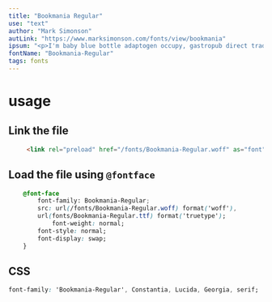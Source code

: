 ```yaml
---
title: "Bookmania Regular"
use: "text"
author: "Mark Simonson"
autLink: "https://www.marksimonson.com/fonts/view/bookmania"
ipsum: "<p>I'm baby blue bottle adaptogen occupy, gastropub direct trade coloring book stumptown organic fingerstache pork belly bushwick fashion axe hashtag paleo irony. Polaroid man bun seitan coloring book migas mlkshk kombucha irony man braid try-hard lumbersexual hexagon banh mi. Pop-up jean shorts keffiyeh lumbersexual, freegan tumeric PBR&B chambray hot chicken umami palo santo gochujang pour-over franzen fam. Taiyaki vexillologist brooklyn cred, knausgaard vape gastropub echo park PBR&B organic retro affogato tote bag. Portland twee shabby chic, prism vexillologist slow-carb marfa wayfarers stumptown 3 wolf moon hell of.</p>"
fontName: "Bookmania-Regular"
tags: fonts
---
```

# usage

## Link the file
```html
     <link rel="preload" href="/fonts/Bookmania-Regular.woff" as="font" type="font/woff" crossorigin>
```

## Load the file using `@fontface`

``` css
    @font-face 
        font-family: Bookmania-Regular;
        src: url(/fonts/Bookmania-Regular.woff) format('woff'),
        url(fonts/Bookmania-Regular.ttf) format('truetype');
            font-weight: normal;
        font-style: normal;
        font-display: swap;
    }

```

## CSS

``` css
font-family: 'Bookmania-Regular', Constantia, Lucida, Georgia, serif;
```